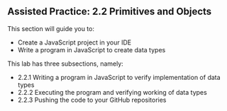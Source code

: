## Assisted Practice: 2.2 Primitives and Objects

This section will guide you to: 
 - Create a JavaScript project in your IDE 
 - Write a program in JavaScript to create data types


This lab has three subsections, namely:
 - 2.2.1 Writing a program in JavaScript to verify implementation of data types
 - 2.2.2 Executing the program and verifying working of data types
 - 2.2.3 Pushing the code to your GitHub repositories